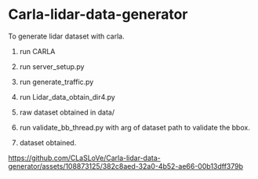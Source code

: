 # Carla-lidar-data-generator
To generate lidar dataset with carla.

1. run CARLA

2. run server_setup.py

3. run generate_traffic.py

4. run Lidar_data_obtain_dir4.py

5. raw dataset obtained in data/

5. run validate_bb_thread.py with arg of dataset path to validate the bbox.

6. dataset obtained.


https://github.com/CLaSLoVe/Carla-lidar-data-generator/assets/108873125/382c8aed-32a0-4b52-ae66-00b13dff379b


